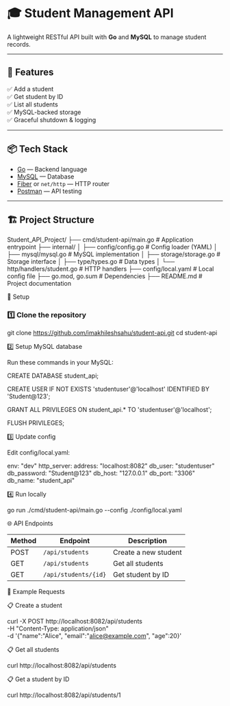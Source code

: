 # 🎓 Student Management API

A lightweight RESTful API built with **Go** and **MySQL** to manage student records.

---

## 🚀 Features
✅ Add a student  
✅ Get student by ID  
✅ List all students  
✅ MySQL-backed storage  
✅ Graceful shutdown & logging  

---

## 📦 Tech Stack
- [Go](https://golang.org/) — Backend language
- [MySQL](https://www.mysql.com/) — Database
- [Fiber](https://gofiber.io/) or `net/http` — HTTP router
- [Postman](https://www.postman.com/) — API testing

---

## 🏗️ Project Structure

Student_API_Project/
├── cmd/student-api/main.go # Application entrypoint
├── internal/
│ ├── config/config.go # Config loader (YAML)
│ ├── mysql/mysql.go # MySQL implementation
│ ├── storage/storage.go # Storage interface
│ ├── type/types.go # Data types
│ └── http/handlers/student.go # HTTP handlers
├── config/local.yaml # Local config file
├── go.mod, go.sum # Dependencies
├── README.md # Project documentation

🧰 Setup

### 1️⃣ Clone the repository

git clone https://github.com/imakhileshsahu/student-api.git
cd student-api

2️⃣ Setup MySQL database

Run these commands in your MySQL:

CREATE DATABASE student_api;

CREATE USER IF NOT EXISTS 'studentuser'@'localhost' IDENTIFIED BY 'Student@123';

GRANT ALL PRIVILEGES ON student_api.* TO 'studentuser'@'localhost';

FLUSH PRIVILEGES;

3️⃣ Update config

Edit config/local.yaml:

env: "dev"
http_server:
  address: "localhost:8082"
db_user: "studentuser"
db_password: "Student@123"
db_host: "127.0.0.1"
db_port: "3306"
db_name: "student_api"

4️⃣ Run locally

go run ./cmd/student-api/main.go --config ./config/local.yaml

🌐 API Endpoints

| Method | Endpoint             | Description          |
| ------ | -------------------- | -------------------- |
| POST   | `/api/students`      | Create a new student |
| GET    | `/api/students`      | Get all students     |
| GET    | `/api/students/{id}` | Get student by ID    |

🧪 Example Requests

📋 Create a student

curl -X POST http://localhost:8082/api/students \
-H "Content-Type: application/json" \
-d '{"name":"Alice", "email":"alice@example.com", "age":20}'

📋 Get all students

curl http://localhost:8082/api/students

📋 Get a student by ID

curl http://localhost:8082/api/students/1
